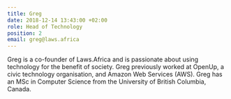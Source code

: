 ```yaml
---
title: Greg
date: 2018-12-14 13:43:00 +02:00
role: Head of Technology
position: 2
email: greg@laws.africa
---
```


Greg is a co-founder of Laws.Africa and is passionate about using technology for the benefit of society. Greg previously worked at OpenUp, a civic technology organisation, and Amazon Web Services (AWS). Greg has an MSc in Computer Science from the University of British Columbia, Canada.
